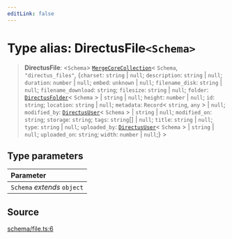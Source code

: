 ```yaml
---
editLink: false
---
```


# Type alias: DirectusFile`<Schema>`

> **DirectusFile**: \<`Schema`\> [`MergeCoreCollection`](../../types-1/type-aliases/type-alias.MergeCoreCollection.md)\<
> `Schema`, `"directus_files"`, \{`charset`: `string` \| `null`; `description`: `string` \| `null`; `duration`: `number`
> \| `null`; `embed`: `unknown` \| `null`; `filename_disk`: `string` \| `null`; `filename_download`: `string`;
> `filesize`: `string` \| `null`; `folder`: [`DirectusFolder`](type-alias.DirectusFolder.md)\< `Schema` \> \| `string`
> \| `null`; `height`: `number` \| `null`; `id`: `string`; `location`: `string` \| `null`; `metadata`: `Record`\<
> `string`, `any` \> \| `null`; `modified_by`: [`DirectusUser`](type-alias.DirectusUser.md)\< `Schema` \> \| `string` \|
> `null`; `modified_on`: `string`; `storage`: `string`; `tags`: `string`[] \| `null`; `title`: `string` \| `null`;
> `type`: `string` \| `null`; `uploaded_by`: [`DirectusUser`](type-alias.DirectusUser.md)\< `Schema` \> \| `string` \|
> `null`; `uploaded_on`: `string`; `width`: `number` \| `null`;} \>

## Type parameters

| Parameter                   |
| :-------------------------- |
| `Schema` _extends_ `object` |

## Source

[schema/file.ts:6](https://github.com/directus/directus/blob/7789a6c53/sdk/src/schema/file.ts#L6)
